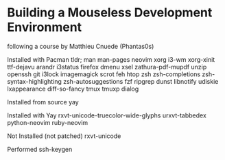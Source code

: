 # Building a Mouseless Development Environment

following a course by Matthieu Cnuede (Phantas0s)

Installed with Pacman
tldr; man man-pages
neovim
xorg
i3-wm
xorg-xinit
ttf-dejavu
arandr
i3status
firefox
dmenu
xsel
zathura-pdf-mupdf
unzip
openssh
git
i3lock
imagemagick scrot
feh
htop
zsh
zsh-completions
zsh-syntax-highlighting
zsh-autosuggestions
fzf
ripgrep
dunst libnotify
udiskie
lxappearance
diff-so-fancy
tmux
tmuxp
dialog


Installed from source
yay


Installed with Yay
rxvt-unicode-truecolor-wide-glyphs
urxvt-tabbedex
python-neovim
ruby-neovim

Not Installed (not patched)
rxvt-unicode




Performed 
ssh-keygen
